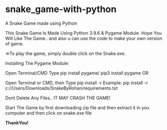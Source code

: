 # snake_game-with-python
A  Snake Game made using Python

This Snake Game Is Made Using Python 3.9.6 & Pygame Module. Hope You Will Like The Game.. and also u can use the code to make your own version of game.

=>To play the game, simply double click on the Snake.exe.

Installing The Pygame Module:

Open Terminal/CMD
Type pip install pygame/ pip3 install pygame
OR

Open Terminal or CMD, then Type pip install -r <path to the game>
Example: pip install -r c://Users/Downloads/SnakeByRohan/requirements.txt


  
Dont Delete Any Files.. IT MAY CRASH THE GAME!
  
Start The Game by first downloading zip file and then extract it in you computer and then click on snake.exe file
  
**ThankYou!**
